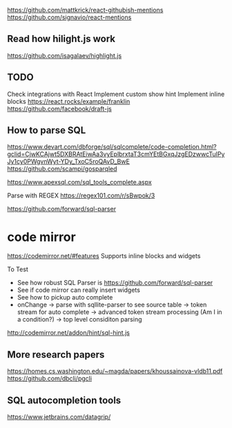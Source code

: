 https://github.com/mattkrick/react-githubish-mentions
https://github.com/signavio/react-mentions

## Read how hilight.js work
https://github.com/isagalaev/highlight.js

## TODO
Check integrations with React
Implement custom show hint
Implement inline blocks
https://react.rocks/example/franklin
https://github.com/facebook/draft-js

## How to parse SQL
https://www.devart.com/dbforge/sql/sqlcomplete/code-completion.html?gclid=CjwKCAjwt5DXBRAtEiwAa3vyEplbrxtaT3cmYEtBGxqJzgEDzwwcTuIPyJy1cy0PWgvnWyt-YDy_TxoC5roQAvD_BwE
https://github.com/scampi/gosparqled

https://www.apexsql.com/sql_tools_complete.aspx

Parse with REGEX
https://regex101.com/r/sBwpok/3

https://github.com/forward/sql-parser

# code mirror
https://codemirror.net/#features
Supports inline blocks and widgets

To Test
- See how robust SQL Parser is https://github.com/forward/sql-parser
- See if code mirror can really insert widgets
- See how to pickup auto complete
- onChange
    -> parse with sqllite-parser to see source table
    -> token stream for auto complete
    -> advanced token stream processing (Am I in a condition?)
    -> top level considiton parsing

http://codemirror.net/addon/hint/sql-hint.js

## More research papers
https://homes.cs.washington.edu/~magda/papers/khoussainova-vldb11.pdf
https://github.com/dbcli/pgcli

## SQL autocompletion tools
https://www.jetbrains.com/datagrip/
